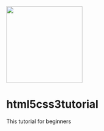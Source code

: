 <img src="https://amkays.com/wp-content/uploads/logos/html5-and-css3.png" width="200" height="200">


# html5css3tutorial
This tutorial for beginners
